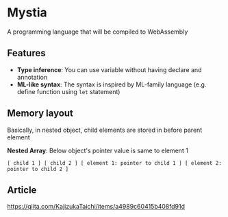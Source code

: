# Mystia
A programming language that will be compiled to WebAssembly

## Features
- **Type inference**: You can use variable without having declare and annotation
- **ML-like syntax**: The syntax is inspired by ML-family language (e.g. define function using `let` statement)

## Memory layout
Basically, in nested object, child elements are stored in before parent element

**Nested Array**: Below object's pointer value is same to element 1
```
[ child 1 ] [ child 2 ] [ element 1: pointer to child 1 ] [ element 2: pointer to child 2 ]
```

## Article
https://qiita.com/KajizukaTaichi/items/a4989c60415b408fd91d
